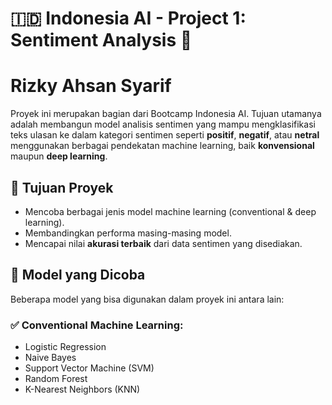 # 🇮🇩 Indonesia AI - Project 1: Sentiment Analysis 🧠

# Rizky Ahsan Syarif

Proyek ini merupakan bagian dari Bootcamp Indonesia AI. Tujuan utamanya adalah membangun model analisis sentimen yang mampu mengklasifikasi teks ulasan ke dalam kategori sentimen seperti **positif**, **negatif**, atau **netral** menggunakan berbagai pendekatan machine learning, baik **konvensional** maupun **deep learning**.

## 🎯 Tujuan Proyek

- Mencoba berbagai jenis model machine learning (conventional & deep learning).
- Membandingkan performa masing-masing model.
- Mencapai nilai **akurasi terbaik** dari data sentimen yang disediakan.

## 🧪 Model yang Dicoba

Beberapa model yang bisa digunakan dalam proyek ini antara lain:

### ✅ Conventional Machine Learning:
- Logistic Regression
- Naive Bayes
- Support Vector Machine (SVM)
- Random Forest
- K-Nearest Neighbors (KNN)
